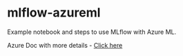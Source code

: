 # mlflow-azureml
Example notebook and steps to use MLflow with Azure ML.

Azure Doc with more details - <a href="https://docs.microsoft.com/en-us/azure/machine-learning/service/how-to-use-mlflow" target="_blank">Click here</a>

